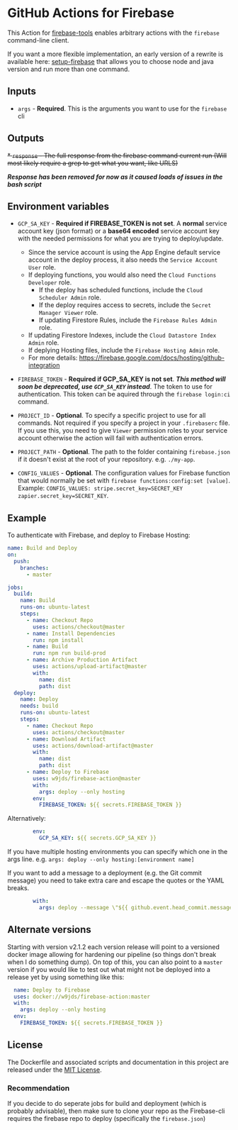 # GitHub Actions for Firebase

This Action for [firebase-tools](https://github.com/firebase/firebase-tools) enables arbitrary actions with the `firebase` command-line client.

If you want a more flexible implementation, an early version of a rewrite is available here: [setup-firebase](https://github.com/w9jds/setup-firebase) that allows you to choose node and java version and run more than one command.

## Inputs

* `args` - **Required**. This is the arguments you want to use for the `firebase` cli

## Outputs

~~* `response` - The full response from the firebase command current run (Will most likely require a grep to get what you want, like URLS)~~

_**Response has been removed for now as it caused loads of issues in the bash script**_


## Environment variables

* `GCP_SA_KEY` - **Required if FIREBASE_TOKEN is not set**. A **normal** service account key (json format) or a **base64 encoded** service account key with the needed permissions for what you are trying to deploy/update.
  * Since the service account is using the App Engine default service account in the deploy process, it also needs the `Service Account User` role.
  * If deploying functions, you would also need the `Cloud Functions Developer` role.
    * If the deploy has scheduled functions, include the `Cloud Scheduler Admin` role.
    * If the deploy requires access to secrets, include the `Secret Manager Viewer` role.
    * If updating Firestore Rules, include the `Firebase Rules Admin` role.
  * If updating Firestore Indexes, include the `Cloud Datastore Index Admin` role.
  * If deplying Hosting files, include the `Firebase Hosting Admin` role.
  * For more details: https://firebase.google.com/docs/hosting/github-integration

* `FIREBASE_TOKEN` - **Required if GCP_SA_KEY is not set**. _**This method will soon be deprecated, use `GCP_SA_KEY` instead**_. The token to use for authentication. This token can be aquired through the `firebase login:ci` command.

* `PROJECT_ID` - **Optional**. To specify a specific project to use for all commands. Not required if you specify a project in your `.firebaserc` file. If you use this, you need to give `Viewer` permission roles to your service account otherwise the action will fail with authentication errors.

* `PROJECT_PATH` - **Optional**. The path to the folder containing `firebase.json` if it doesn't exist at the root of your repository. e.g. `./my-app`.

* `CONFIG_VALUES` - **Optional**. The configuration values for Firebase function that would normally be set with `firebase functions:config:set [value]`. Example: `CONFIG_VALUES: stripe.secret_key=SECRET_KEY zapier.secret_key=SECRET_KEY`.

## Example

To authenticate with Firebase, and deploy to Firebase Hosting:

```yaml
name: Build and Deploy
on:
  push:
    branches:
      - master

jobs:
  build:
    name: Build
    runs-on: ubuntu-latest
    steps:
      - name: Checkout Repo
        uses: actions/checkout@master
      - name: Install Dependencies
        run: npm install
      - name: Build
        run: npm run build-prod
      - name: Archive Production Artifact
        uses: actions/upload-artifact@master
        with:
          name: dist
          path: dist
  deploy:
    name: Deploy
    needs: build
    runs-on: ubuntu-latest
    steps:
      - name: Checkout Repo
        uses: actions/checkout@master
      - name: Download Artifact
        uses: actions/download-artifact@master
        with:
          name: dist
          path: dist
      - name: Deploy to Firebase
        uses: w9jds/firebase-action@master
        with:
          args: deploy --only hosting
        env:
          FIREBASE_TOKEN: ${{ secrets.FIREBASE_TOKEN }}
```
Alternatively:

```yaml
        env:
          GCP_SA_KEY: ${{ secrets.GCP_SA_KEY }}
```


If you have multiple hosting environments you can specify which one in the args line.
e.g. `args: deploy --only hosting:[environment name]`

If you want to add a message to a deployment (e.g. the Git commit message) you need to take extra care and escape the quotes or the YAML breaks.

```yaml
        with:
          args: deploy --message \"${{ github.event.head_commit.message }}\"
```

## Alternate versions

Starting with version v2.1.2 each version release will point to a versioned docker image allowing for hardening our pipeline (so things don't break when I do something dump). On top of this, you can also point to a `master` version if you would like to test out what might not be deployed into a release yet by using something like this:

```yaml
  name: Deploy to Firebase
  uses: docker://w9jds/firebase-action:master
  with:
    args: deploy --only hosting
  env:
    FIREBASE_TOKEN: ${{ secrets.FIREBASE_TOKEN }}

```

## License

The Dockerfile and associated scripts and documentation in this project are released under the [MIT License](LICENSE).


### Recommendation

If you decide to do seperate jobs for build and deployment (which is probably advisable), then make sure to clone your repo as the Firebase-cli requires the firebase repo to deploy (specifically the `firebase.json`)
